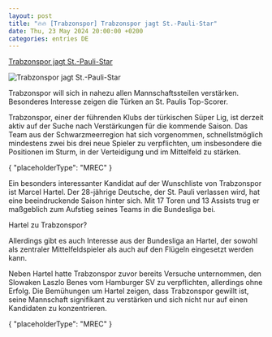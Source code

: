 ```yaml
---
layout: post
title: "🔥🔥 [Trabzonspor] Trabzonspor jagt St.-Pauli-Star"
date: Thu, 23 May 2024 20:00:00 +0200
categories: entries DE
---
```

[Trabzonspor jagt St.-Pauli-Star](https://www.sport1.de/news/internationaler-fussball/sueper-lig/2024/05/trabzonspor-jagt-st-pauli-star)

![Trabzonspor jagt St.-Pauli-Star](https://reshape.sport1.de/c/t/11ece572-4404-450c-b3fb-73ca75d6aff9/1200x630)

Trabzonspor will sich in nahezu allen Mannschaftssteilen verstärken. Besonderes Interesse zeigen die Türken an St. Paulis Top-Scorer.

Trabzonspor, einer der führenden Klubs der türkischen Süper Lig, ist derzeit aktiv auf der Suche nach Verstärkungen für die kommende Saison. Das Team aus der Schwarzmeerregion hat sich vorgenommen, schnellstmöglich mindestens zwei bis drei neue Spieler zu verpflichten, um insbesondere die Positionen im Sturm, in der Verteidigung und im Mittelfeld zu stärken.

{ "placeholderType": "MREC" }

Ein besonders interessanter Kandidat auf der Wunschliste von Trabzonspor ist Marcel Hartel. Der 28-jährige Deutsche, der St. Pauli verlassen wird, hat eine beeindruckende Saison hinter sich. Mit 17 Toren und 13 Assists trug er maßgeblich zum Aufstieg seines Teams in die Bundesliga bei.

Hartel zu Trabzonspor?

Allerdings gibt es auch Interesse aus der Bundesliga an Hartel, der sowohl als zentraler Mittelfeldspieler als auch auf den Flügeln eingesetzt werden kann.

Neben Hartel hatte Trabzonspor zuvor bereits Versuche unternommen, den Slowaken Laszlo Benes vom Hamburger SV zu verpflichten, allerdings ohne Erfolg. Die Bemühungen um Hartel zeigen, dass Trabzonspor gewillt ist, seine Mannschaft signifikant zu verstärken und sich nicht nur auf einen Kandidaten zu konzentrieren.

{ "placeholderType": "MREC" }

